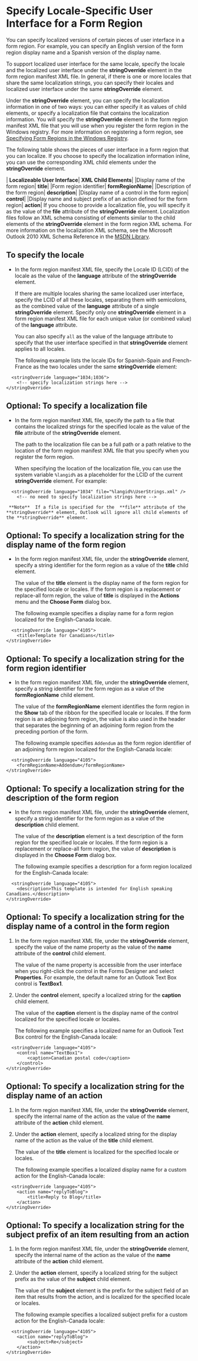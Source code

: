 
# Specify Locale-Specific User Interface for a Form Region

You can specify localized versions of certain pieces of user interface in a form region. For example, you can specify an English version of the form region display name and a Spanish version of the display name.

To support localized user interface for the same locale, specify the locale and the localized user interface under the  **stringOverride** element in the form region manifest XML file. In general, if there is one or more locales that share the same localization strings, you can specify their locales and localized user interface under the same **stringOverride** element.

Under the  **stringOverride** element, you can specify the localization information in one of two ways: you can either specify it as values of child elements, or specify a localization file that contains the localization information. You will specify the **stringOverride** element in the form region manifest XML file that you will use when you register the form region in the Windows registry. For more information on registering a form region, see [Specifying Form Regions in the Windows Registry](0de3fcb1-b357-8300-c943-9a5a788d4976.md).

The following table shows the pieces of user interface in a form region that you can localize. If you choose to specify the localization information inline, you can use the corresponding XML child elements under the  **stringOverride** element.


| **Localizeable User Interface**| **XML Child Elements**|
|Display name of the form region| **title**|
|Form region identifier| **formRegionName**|
|Description of the form region| **description**|
|Display name of a control in the form region| **control**|
|Display name and subject prefix of an action defined for the form region| **action**|
If you choose to provide a localization file, you will specify it as the value of the  **file** attribute of the **stringOverride** element.
Localization files follow an XML schema consisting of elements similar to the child elements of the  **stringOverride** element in the form region XML schema. For more information on the localization XML schema, see the Microsoft Outlook 2010 XML Schema Reference in the [MSDN Library](http://msdn.microsoft.com/library).

## To specify the locale


- In the form region manifest XML file, specify the Locale ID (LCID) of the locale as the value of the  **language** attribute of the **stringOverride** element.
    
    If there are multiple locales sharing the same localized user interface, specify the LCID of all these locales, separating them with semicolons, as the combined value of the  **language** attribute of a single **stringOverride** element. Specify only one **stringOverride** element in a form region manifest XML file for each unique value (or combined value) of the **language** attribute.
    
    You can also specify  `all` as the value of the language attribute to specify that the user interface specified in that **stringOverride** element applies to all locales.
    
    The following example lists the locale IDs for Spanish-Spain and French-France as the two locales under the same  **stringOverride** element:
    


```
  <stringOverride language="1034;1036">
    <!-- specify localization strings here -->
</stringOverride>
```


## Optional: To specify a localization file


- In the form region manifest XML file, specify the path to a file that contains the localized strings for the specified locale as the value of the  **file** attribute of the **stringOverride** element.
    
    The path to the localization file can be a full path or a path relative to the location of the form region manifest XML file that you specify when you register the form region.
    
    When specifying the location of the localization file, you can use the system variable  `%langid%` as a placeholder for the LCID of the current **stringOverride** element. For example:
    


```
  <stringOverride language="1034" file="%langid%\UserStrings.xml" />
    <!-- no need to specify localization strings here -->
```


     **Note**  If a file is specified for the  **file** attribute of the **stringOverride** element, Outlook will ignore all child elements of the **stringOverride** element.

## Optional: To specify a localization string for the display name of the form region


- In the form region manifest XML file, under the  **stringOverride** element, specify a string identifier for the form region as a value of the **title** child element.
    
    The value of the  **title** element is the display name of the form region for the specified locale or locales. If the form region is a replacement or replace-all form region, the value of **title** is displayed in the **Actions** menu and the **Choose Form** dialog box.
    
    The following example specifies a display name for a form region localized for the English-Canada locale.
    


```
  <stringOverride language="4105">
    <title>Template for Canadians</title>
</stringOverride>
```


## Optional: To specify a localization string for the form region identifier


- In the form region manifest XML file, under the  **stringOverride** element, specify a string identifier for the form region as a value of the **formRegionName** child element.
    
    The value of the  **formRegionName** element identifies the form region in the **Show** tab of the ribbon for the specified locale or locales. If the form region is an adjoining form region, the value is also used in the header that separates the beginning of an adjoining form region from the preceding portion of the form.
    
    The following example specifies  `Addendum` as the form region identifier of an adjoining form region localized for the English-Canada locale:
    


```
  <stringOverride language="4105">
    <formRegionName>Addendum</formRegionName>
</stringOverride>

```


## Optional: To specify a localization string for the description of the form region


- In the form region manifest XML file, under the  **stringOverride** element, specify a string identifier for the form region as a value of the **description** child element.
    
    The value of the  **description** element is a text description of the form region for the specified locale or locales. If the form region is a replacement or replace-all form region, the value of **description** is displayed in the **Choose Form** dialog box.
    
    The following example specifies a description for a form region localized for the English-Canada locale:
    


```
  <stringOverride language="4105">
    <description>This template is intended for English speaking Canadians.</description>
</stringOverride>

```


## Optional: To specify a localization string for the display name of a control in the form region


1. In the form region manifest XML file, under the  **stringOverride** element, specify the value of the name property as the value of the **name** attribute of the **control** child element.
    
    The value of the name property is accessible from the user interface when you right-click the control in the Forms Designer and select  **Properties**. For example, the default name for an Outlook Text Box control is  **TextBox1**.
    
2. Under the  **control** element, specify a localized string for the **caption** child element.
    
    The value of the  **caption** element is the display name of the control localized for the specified locale or locales.
    
    The following example specifies a localized name for an Outlook Text Box control for the English-Canada locale:
    


```
  <stringOverride language="4105">
    <control name="TextBox1">
        <caption>Canadian postal code</caption>
    </control>
</stringOverride>
```


## Optional: To specify a localization string for the display name of an action


1. In the form region manifest XML file, under the  **stringOverride** element, specify the internal name of the action as the value of the **name** attribute of the **action** child element.
    
2. Under the  **action** element, specify a localized string for the display name of the action as the value of the **title** child element.
    
    The value of the  **title** element is localized for the specified locale or locales.
    
    The following example specifies a localized display name for a custom action for the English-Canada locale:
    


```
  <stringOverride language="4105">
    <action name="replyToBlog">
        <title>Reply to Blog</title>
    </action>
</stringOverride>

```


## Optional: To specify a localization string for the subject prefix of an item resulting from an action


1. In the form region manifest XML file, under the  **stringOverride** element, specify the internal name of the action as the value of the **name** attribute of the **action** child element.
    
2. Under the  **action** element, specify a localized string for the subject prefix as the value of the **subject** child element.
    
    The value of the  **subject** element is the prefix for the subject field of an item that results from the action, and is localized for the specified locale or locales.
    
    The following example specifies a localized subject prefix for a custom action for the English-Canada locale:
    


```
  <stringOverride language="4105">
    <action name="replyToBlog">
        <subject>Re</subject>
    </action>
</stringOverride>

```

